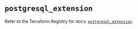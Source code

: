 # `postgresql_extension`

Refer to the Terraform Registry for docs: [`postgresql_extension`](https://registry.terraform.io/providers/sourcegraph/postgresql/1.18.0/docs/resources/extension).
